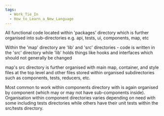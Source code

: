 ```yaml
---
tags:
  - Work_Tie_In
  - How_to_Learn_a_New_Language
---
```

All functional code located within 'packages' directory which is further organised into sub-directories e.g. api, tests, ui, components, map, etc

Within the 'map' directory are 'lib' and 'src' directories - code is written in the 'src' directory while 'lib' holds things like hooks and interfaces which should not generally be changed

map's src directory is further organised with main map, container, and style files at the top level and other files stored within organised subdirectories such as components, tests, reducers, etc.

Most common to work within components directory with is again organised by component (which may or may not have sub-components inside). Organisation within component directories varies depending on need with some including tests directories while others have their unit tests within the src/tests directory. 